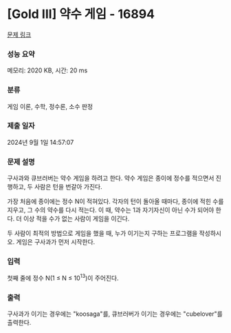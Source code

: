 # [Gold III] 약수 게임 - 16894 

[문제 링크](https://www.acmicpc.net/problem/16894) 

### 성능 요약

메모리: 2020 KB, 시간: 20 ms

### 분류

게임 이론, 수학, 정수론, 소수 판정

### 제출 일자

2024년 9월 1일 14:57:07

### 문제 설명

<p>구사과와 큐브러버는 약수 게임을 하려고 한다. 약수 게임은 종이에 정수를 적으면서 진행하고, 두 사람은 턴을 번갈아 가진다.</p>

<p>가장 처음에 종이에는 정수 N이 적혀있다. 각자의 턴이 돌아올 때마다, 종이에 적힌 수를 지우고, 그 수의 약수를 다시 적는다. 이 때, 약수는 1과 자기자신이 아닌 수가 되어야 한다. 더 이상 적을 수가 없는 사람이 게임을 이긴다.</p>

<p>두 사람이 최적의 방법으로 게임을 했을 때, 누가 이기는지 구하는 프로그램을 작성하시오. 게임은 구사과가 먼저 시작한다.</p>

### 입력 

 <p>첫째 줄에 정수 N(1 ≤ N ≤ 10<sup>13</sup>)이 주어진다.</p>

### 출력 

 <p>구사과가 이기는 경우에는 "koosaga"를, 큐브러버가 이기는 경우에는 "cubelover"를 출력한다.</p>

